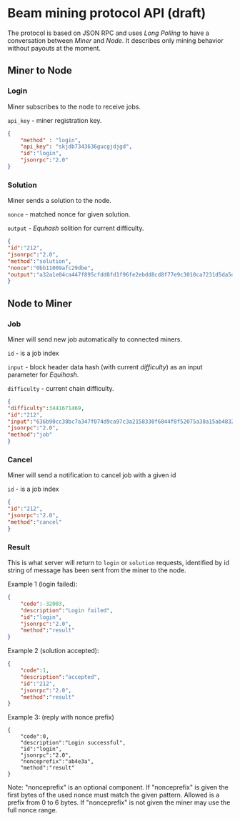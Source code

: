# Beam mining protocol API (draft)

The protocol is based on JSON RPC and uses *Long Polling* to have a conversation between *Miner* and *Node*. It describes only mining behavior without payouts at the moment.

## Miner to Node

### Login
Miner subscribes to the node to receive jobs.

`api_key` - miner registration key.

``` json
{
    "method" : "login", 
    "api_key": "skjdb7343636gucgjdjgd",
    "id":"login",
    "jsonrpc":"2.0" 
}
```


### Solution
Miner sends a solution to the node.

`nonce` - matched nonce for given solution.

`output` - *Equhash* solition for current difficulty.

``` json
{
"id":"212",
"jsonrpc":"2.0",
"method":"solution",
"nonce":"0bb11009afc29dbe",
"output":"a32a1e04ca447f895cfdd8fd1f96fe2ebdd8cd8f77e9c3010ca7231d5da5d0b0cee7ee857981389070eec196bfb4bd15439ef27dd370c4c763bdbad66d066f7cb2f06318e1a0c68c9f5aa8fe8112c479d9a227759d0f864136f265e9ffd3b276b9ba2243"
}
```

## Node to Miner

### Job
Miner will send new job automatically to connected miners.

`id` - is a job index

`input` - block header data hash (with current *difficulty*) as an input parameter for *Equihash*.

`difficulty` - current chain difficulty.

``` json
{ 
"difficulty":3441671469,
"id":"212",
"input":"636b90cc38bc7a347f074d9ca97c3a2158330f6844f8f52075a38a15ab483223",
"jsonrpc":"2.0",
"method":"job"
}
```

### Cancel
Miner will send a notification to cancel job with a given id

`id` - is a job index

``` json
{ 
"id":"212",
"jsonrpc":"2.0",
"method":"cancel"
}
```

### Result

This is what server will return to `login` or `solution` requests, identified by id string of message has been sent from the miner to the node.

Example 1 (login failed):

``` json
{
    "code":-32003,
    "description":"Login failed",
    "id":"login",
    "jsonrpc":"2.0",
    "method":"result"
}
```
Example 2 (solution accepted):

``` json
{
    "code":1,
    "description":"accepted",
    "id":"212",
    "jsonrpc":"2.0",
    "method":"result"
}
```

Example 3: (reply with nonce prefix)

```
{
    "code":0,
    "description":"Login successful",
    "id":"login",
    "jsonrpc":"2.0",
    "nonceprefix":"ab4e3a",
    "method":"result"
}
```
Note: "nonceprefix" is an optional component. 
If "nonceprefix" is given the first bytes of the used nonce must match the given pattern. Allowed is a prefix from 0 to 6 bytes. If "nonceprefix" is not given the miner may use the full nonce range.

